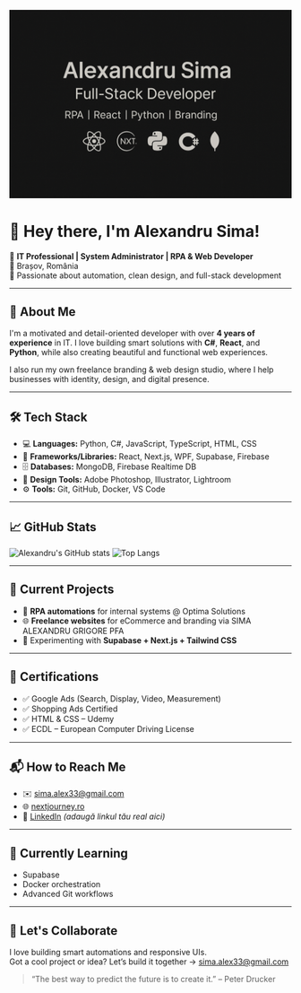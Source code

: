 <p align="center">
  <img src="https://raw.githubusercontent.com/SimaAlexandru99/SimaAlexandru99/main/banner.png" alt="Alexandru Sima Banner" />
</p>

# 👋 Hey there, I'm Alexandru Sima!

🎯 **IT Professional | System Administrator | RPA & Web Developer**  
📍 Brașov, România  
🧠 Passionate about automation, clean design, and full-stack development  

---

## 💼 About Me

I'm a motivated and detail-oriented developer with over **4 years of experience** in IT. I love building smart solutions with **C#**, **React**, and **Python**, while also creating beautiful and functional web experiences.

I also run my own freelance branding & web design studio, where I help businesses with identity, design, and digital presence.

---

## 🛠️ Tech Stack

- 💻 **Languages:** Python, C#, JavaScript, TypeScript, HTML, CSS
- 🧠 **Frameworks/Libraries:** React, Next.js, WPF, Supabase, Firebase
- 🗄️ **Databases:** MongoDB, Firebase Realtime DB
- 🎨 **Design Tools:** Adobe Photoshop, Illustrator, Lightroom
- ⚙️ **Tools:** Git, GitHub, Docker, VS Code

---

## 📈 GitHub Stats

![Alexandru's GitHub stats](https://github-readme-stats.vercel.app/api?username=SimaAlexandru99&show_icons=true&theme=tokyonight)
![Top Langs](https://github-readme-stats.vercel.app/api/top-langs/?username=SimaAlexandru99&layout=compact&theme=tokyonight)

---

## 🚀 Current Projects

- 🔄 **RPA automations** for internal systems @ Optima Solutions
- 🌐 **Freelance websites** for eCommerce and branding via SIMA ALEXANDRU GRIGORE PFA
- 🧪 Experimenting with **Supabase + Next.js + Tailwind CSS**

---

## 📜 Certifications

- ✅ Google Ads (Search, Display, Video, Measurement)
- ✅ Shopping Ads Certified
- ✅ HTML & CSS – Udemy
- ✅ ECDL – European Computer Driving License

---

## 📬 How to Reach Me

- ✉️ [sima.alex33@gmail.com](mailto:sima.alex33@gmail.com)
- 🌐 [nextjourney.ro](https://nextjourney.ro)
- 🔗 [LinkedIn]([https://www.linkedin.com](https://www.linkedin.com/in/sima-alexandru-grigore-828811170/)) *(adaugă linkul tău real aici)*

---

## 📘 Currently Learning
- Supabase
- Docker orchestration
- Advanced Git workflows

---
## 🤝 Let's Collaborate
I love building smart automations and responsive UIs.  
Got a cool project or idea? Let’s build it together → [sima.alex33@gmail.com](mailto:sima.alex33@gmail.com)


> “The best way to predict the future is to create it.” – Peter Drucker

